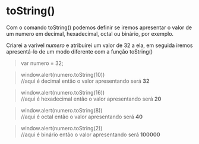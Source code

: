 # toString()

Com o comando toString() podemos definir se iremos apresentar o valor de um numero em decimal, hexadecimal, octal ou binário, por exemplo.

Criarei a varivel *numero* e atribuirei um valor de 32 a ela, em seguida iremos apresentá-lo de um modo diferente com a função toString()

> var numero = 32;

> window.alert(numero.toString(10))      
//aqui é decimal então o valor apresentando será **32**


> window.alert(numero.toString(16))       
//aqui é hexadecimal então o valor apresentando será **20**


> window.alert(numero.toString(8))       
//aqui é octal então o valor apresentando será **40**


> window.alert(numero.toString(2))        
//aqui é binário então o valor apresentando será **100000**


